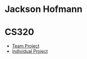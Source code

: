 # Jackson Hofmann

# CS320
* [Team Project](https://cs320t.jhofmann1.xyz)
* [Individual Project](https://cs320i.jhofmann1.xyz)
